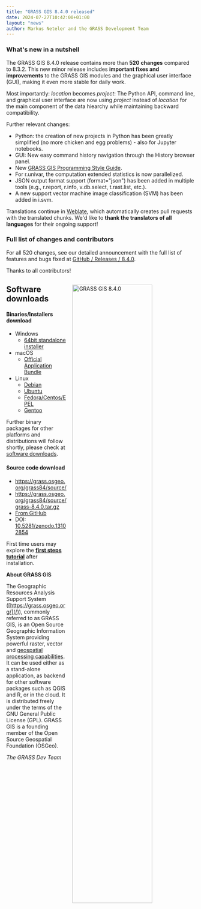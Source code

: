 ```yaml
---
title: "GRASS GIS 8.4.0 released"
date: 2024-07-27T10:42:00+01:00
layout: "news"
author: Markus Neteler and the GRASS Development Team
---
```


### What's new in a nutshell

The GRASS GIS 8.4.0 release contains more than **520 changes**
compared to 8.3.2. This new minor release includes
**important fixes and improvements** to the GRASS GIS modules and the
graphical user interface (GUI), making it even more stable for daily work.

Most importantly: _location_ becomes _project_: The Python API, command line,
and graphical user interface are now using _project_ instead of _location_
for the main component of the data hiearchy while maintaining backward compatibility.

Further relevant changes:

- Python: the creation of new projects in Python has been greatly simplified (no more
  chicken and egg problems) - also for Jupyter notebooks.
- GUI: New easy command history navigation through the History browser panel.
- New [GRASS GIS Programming Style Guide](https://github.com/OSGeo/grass/blob/main/doc/development/style_guide.md).
- For r.univar, the computation extended statistics is now parallelized.
- JSON output format support (format="json") has been added in multiple tools
  (e.g., r.report, r.info, v.db.select, t.rast.list, etc.).
- A new support vector machine image classification (SVM) has been added in i.svm.

Translations continue in
[Weblate](https://weblate.osgeo.org/projects/grass-gis/), which
automatically creates pull requests with the translated chunks.
We'd like to **thank the translators of all languages** for their
ongoing support!

### Full list of changes and contributors

For all 520 changes, see our detailed announcement with the full list of
features and bugs fixed at
[GitHub / Releases / 8.4.0](https://github.com/OSGeo/grass/releases/tag/8.4.0).

Thanks to all contributors!

<a href="/images/news/grass840_gui_multiple_map_displays_and_history.png">
  <img src="/images/news/grass840_gui_multiple_map_displays_and_history.png"
   alt="GRASS GIS 8.4.0"
   title="GRASS GIS 8.4.0"
   width="65%" style="float:right;padding-left:15px;padding-top:15px">
</a>

## Software downloads

#### Binaries/Installers download

- Windows
  - [64bit standalone installer](https://grass.osgeo.org/grass84/binary/mswindows/native/WinGRASS-8.4.0-1-Setup.exe)
- macOS
  - [Official Application Bundle](https://cmbarton.github.io/grass-mac/download/)
- Linux
  - [Debian](https://tracker.debian.org/pkg/grass)
  - [Ubuntu](https://launchpad.net/~ubuntugis/+archive/ubuntu/ubuntugis-unstable)
  - [Fedora/Centos/EPEL](https://src.fedoraproject.org/rpms/grass)
  - [Gentoo](https://packages.gentoo.org/packages/sci-geosciences/grass)

Further binary packages for other platforms and distributions will follow shortly,
please check at [software downloads](/download/software/).

#### Source code download

- <https://grass.osgeo.org/grass84/source/>
- <https://grass.osgeo.org/grass84/source/grass-8.4.0.tar.gz>
- [From GitHub](https://github.com/OSGeo/grass/releases/tag/8.4.0)
- DOI: [10.5281/zenodo.13102854](https://doi.org/10.5281/zenodo.13102854)

First time users may explore the [**first steps tutorial**](/learn/) after
installation.

**About GRASS GIS**

The Geographic Resources Analysis Support System
([https://grass.osgeo.org/](/)), commonly referred to as GRASS GIS, is
an Open Source Geographic Information System providing powerful raster,
vector and [geospatial processing capabilities](https://grass.osgeo.org/learn/overview/).
It can be used either as a stand-alone application, as backend for other
software packages such as QGIS and R, or in the cloud. It is
distributed freely under the terms of the GNU General Public License (GPL).
GRASS GIS is a founding member of the Open Source Geospatial Foundation (OSGeo).

_The GRASS Dev Team_
